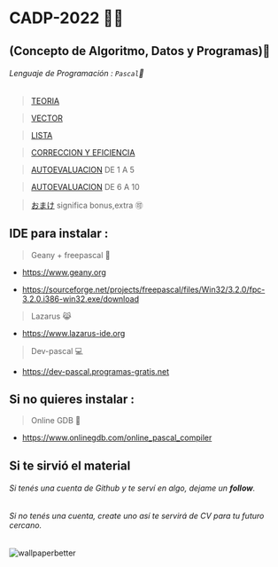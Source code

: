 # CADP-2022 👩‍💻

## (Concepto de Algoritmo, Datos y Programas):memo:

###### Lenguaje de Programación : `` Pascal ``🚀

> [TEORIA](docs/Teoria.md)

> [VECTOR](docs/CONTRIBUTING.md)

> [LISTA](docs/Listas.md)

> [CORRECCION Y EFICIENCIA](docs/correccion.md)

> [AUTOEVALUACION](docs/autoevaluacion.md) DE 1 A 5

> [AUTOEVALUACION](docs/autoevaluacion2.md) DE 6 A 10

> [おまけ](docs/solucion.md) significa bonus,extra 🉑

## IDE para instalar :

 > Geany + freepascal 🧞

- https://www.geany.org

- https://sourceforge.net/projects/freepascal/files/Win32/3.2.0/fpc-3.2.0.i386-win32.exe/download                  

 > Lazarus 😹  

- https://www.lazarus-ide.org

 > Dev-pascal 💻

- https://dev-pascal.programas-gratis.net

## Si no quieres instalar :

 > Online GDB 🍱

- https://www.onlinegdb.com/online_pascal_compiler


## Si te sirvió el material

###### Si tenés una cuenta de Github y te serví en algo, dejame un **follow**.

###### Si no tenés una cuenta, create uno así te servirá de CV para tu futuro cercano.

![wallpaperbetter](https://user-images.githubusercontent.com/92184167/164947811-c8454648-5c1b-478d-a718-37bc76714bc8.jpg)
